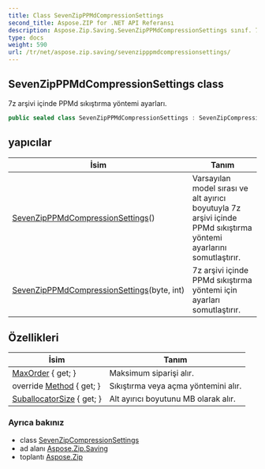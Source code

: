 ```yaml
---
title: Class SevenZipPPMdCompressionSettings
second_title: Aspose.ZIP for .NET API Referansı
description: Aspose.Zip.Saving.SevenZipPPMdCompressionSettings sınıf. 7z arşivi içinde PPMd sıkıştırma yöntemi ayarları.
type: docs
weight: 590
url: /tr/net/aspose.zip.saving/sevenzipppmdcompressionsettings/
---
```

## SevenZipPPMdCompressionSettings class

7z arşivi içinde PPMd sıkıştırma yöntemi ayarları.

```csharp
public sealed class SevenZipPPMdCompressionSettings : SevenZipCompressionSettings
```

## yapıcılar

| İsim | Tanım |
| --- | --- |
| [SevenZipPPMdCompressionSettings](sevenzipppmdcompressionsettings/#constructor)() | Varsayılan model sırası ve alt ayırıcı boyutuyla 7z arşivi içinde PPMd sıkıştırma yöntemi ayarlarını somutlaştırır. |
| [SevenZipPPMdCompressionSettings](sevenzipppmdcompressionsettings/#constructor_1)(byte, int) | 7z arşivi içinde PPMd sıkıştırma yöntemi için ayarları somutlaştırır. |

## Özellikleri

| İsim | Tanım |
| --- | --- |
| [MaxOrder](../../aspose.zip.saving/sevenzipppmdcompressionsettings/maxorder/) { get; } | Maksimum siparişi alır. |
| override [Method](../../aspose.zip.saving/sevenzipppmdcompressionsettings/method/) { get; } | Sıkıştırma veya açma yöntemini alır. |
| [SuballocatorSize](../../aspose.zip.saving/sevenzipppmdcompressionsettings/suballocatorsize/) { get; } | Alt ayırıcı boyutunu MB olarak alır. |

### Ayrıca bakınız

* class [SevenZipCompressionSettings](../sevenzipcompressionsettings/)
* ad alanı [Aspose.Zip.Saving](../../aspose.zip.saving/)
* toplantı [Aspose.Zip](../../)


